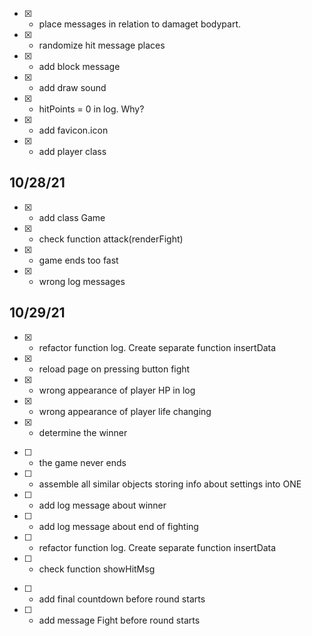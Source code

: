 - [x] - place messages in relation to damaget bodypart.
- [x] - randomize hit message places
- [x] - add block message
- [x] - add draw sound
- [x] - hitPoints = 0 in log. Why?
- [x] - add favicon.icon
- [x] - add player class

## 10/28/21

- [x] - add class Game
- [x] - check function attack(renderFight)
- [x] - game ends too fast
- [x] - wrong log messages

## 10/29/21
- [x] - refactor function log. Create separate function insertData
- [x] - reload page on pressing button fight
- [x] - wrong appearance of player HP in log
- [x] - wrong appearance of player life changing
- [x] - determine the winner
<!-- have to -->


- [ ] - the game never ends
- [ ] - assemble all similar objects storing info about settings into ONE
- [ ] - add log message about winner
- [ ] - add log message about end of fighting
- [ ] - refactor function log. Create separate function insertData
- [ ] - check function showHitMsg


<!-- may be -->
- [ ] - add final countdown before round starts
- [ ] - add message Fight before round starts


